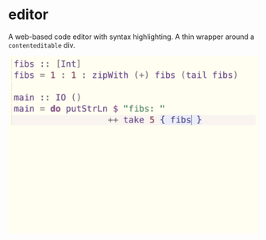 # editor

A web-based code editor with syntax highlighting. A thin wrapper around a `contenteditable` div.

![](screenshot.png)